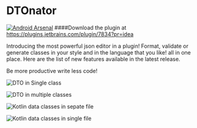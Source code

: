 # DTOnator
[![Android Arsenal](https://img.shields.io/badge/Android%20Arsenal-DTOnator-green.svg?style=flat)](https://android-arsenal.com/details/1/2289)
####Download the plugin at https://plugins.jetbrains.com/plugin/7834?pr=idea

Introducing the most powerful json editor in a plugin! 
Format, validate or generate classes in your style and in the language that you like! all in one place.
Here are the list of new features available in the latest release.

Be more productive write less code!

![DTO in Single class](https://github.com/nvinayshetty/DTOnator/blob/master/Screenshot/java_single.gif
 "DTOnator")
 
![DTO in multiple classes](https://github.com/nvinayshetty/DTOnator/blob/master/Screenshot/java_multiple_class.gif
 "DTOnator")

![Kotlin data classes in sepate file](https://github.com/nvinayshetty/DTOnator/blob/master/Screenshot/multiple_kolin_var.gif
 "DTOnator")
 
 ![Kotlin data classes in single file](https://github.com/nvinayshetty/DTOnator/blob/master/Screenshot/single_jackson_val.gif
 "DTOnator")
